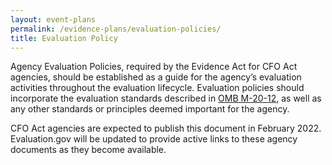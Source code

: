 ```yaml
---
layout: event-plans
permalink: /evidence-plans/evaluation-policies/
title: Evaluation Policy
---
```


Agency Evaluation Policies, required by the Evidence Act for CFO Act agencies, should be established as a guide for the agency’s evaluation activities throughout the evaluation lifecycle. Evaluation policies should incorporate the evaluation standards described in [OMB M-20-12](https://www.whitehouse.gov/wp-content/uploads/2020/03/M-20-12.pdf), as well as any other standards or principles deemed important for the agency.
<p>CFO Act agencies are expected to publish this document in February 2022. Evaluation.gov will be updated to provide active links to these agency documents as they become available.</p>